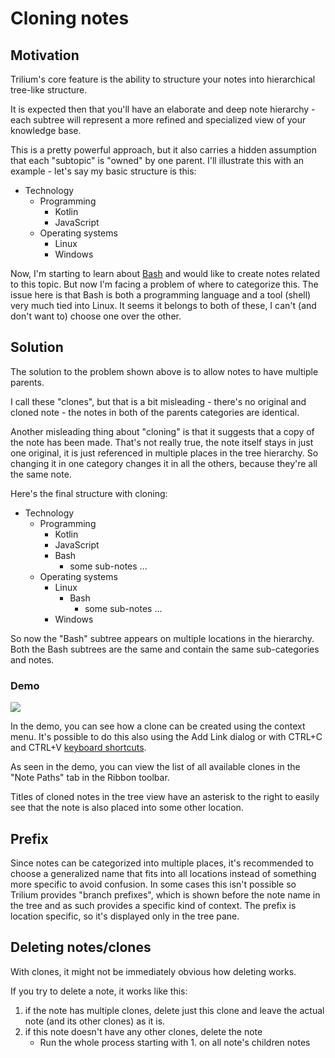 # Cloning notes
Motivation
----------

Trilium's core feature is the ability to structure your notes into hierarchical tree-like structure.

It is expected then that you'll have an elaborate and deep note hierarchy - each subtree will represent a more refined and specialized view of your knowledge base.

This is a pretty powerful approach, but it also carries a hidden assumption that each "subtopic" is "owned" by one parent. I'll illustrate this with an example - let's say my basic structure is this:

*   Technology
    *   Programming
        *   Kotlin
        *   JavaScript
    *   Operating systems
        *   Linux
        *   Windows

Now, I'm starting to learn about [Bash](https://en.wikipedia.org/wiki/Bash_(Unix_shell)) and would like to create notes related to this topic. But now I'm facing a problem of where to categorize this. The issue here is that Bash is both a programming language and a tool (shell) very much tied into Linux. It seems it belongs to both of these, I can't (and don't want to) choose one over the other.

Solution
--------

The solution to the problem shown above is to allow notes to have multiple parents.

I call these "clones", but that is a bit misleading - there's no original and cloned note - the notes in both of the parents categories are identical.

Another misleading thing about "cloning" is that it suggests that a copy of the note has been made. That's not really true, the note itself stays in just one original, it is just referenced in multiple places in the tree hierarchy. So changing it in one category changes it in all the others, because they're all the same note.

Here's the final structure with cloning:

*   Technology
    *   Programming
        *   Kotlin
        *   JavaScript
        *   Bash
            *   some sub-notes ...
    *   Operating systems
        *   Linux
            *   Bash
                *   some sub-notes ...
        *   Windows

So now the "Bash" subtree appears on multiple locations in the hierarchy. Both the Bash subtrees are the same and contain the same sub-categories and notes.

### Demo

![](images/create-clone.gif)

In the demo, you can see how a clone can be created using the context menu. It's possible to do this also using the Add Link dialog or with CTRL+C and CTRL+V [keyboard shortcuts](keyboard-shortcuts.md).

As seen in the demo, you can view the list of all available clones in the "Note Paths" tab in the Ribbon toolbar.

Titles of cloned notes in the tree view have an asterisk to the right to easily see that the note is also placed into some other location.

Prefix
------

Since notes can be categorized into multiple places, it's recommended to choose a generalized name that fits into all locations instead of something more specific to avoid confusion. In some cases this isn't possible so Trilium provides "branch prefixes", which is shown before the note name in the tree and as such provides a specific kind of context. The prefix is location specific, so it's displayed only in the tree pane.

Deleting notes/clones
---------------------

With clones, it might not be immediately obvious how deleting works.

If you try to delete a note, it works like this:

1.  if the note has multiple clones, delete just this clone and leave the actual note (and its other clones) as it is.
2.  if this note doesn't have any other clones, delete the note
    *   Run the whole process starting with 1. on all note's children notes
